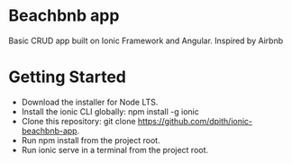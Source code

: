 # Beachbnb app
Basic CRUD app built on Ionic Framework and Angular. Inspired by Airbnb

# Getting Started
- Download the installer for Node LTS.
- Install the ionic CLI globally: npm install -g ionic
- Clone this repository: git clone https://github.com/dpith/ionic-beachbnb-app.
- Run npm install from the project root.
- Run ionic serve in a terminal from the project root.
